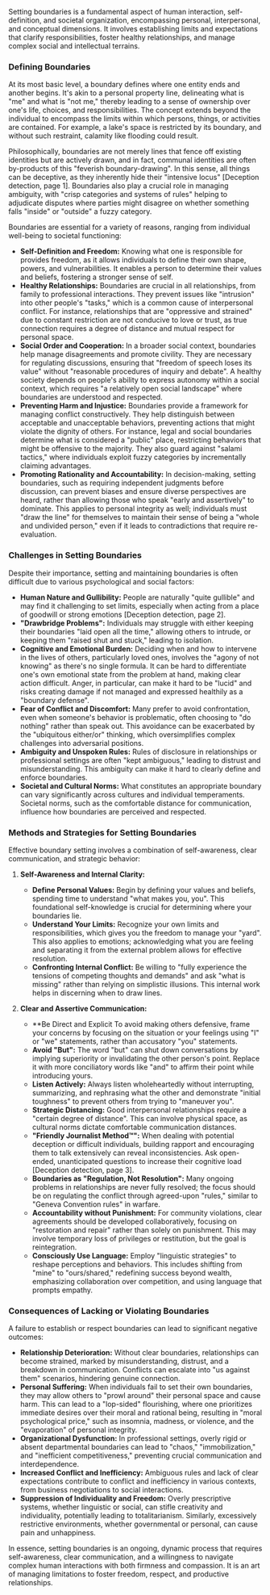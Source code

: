 Setting boundaries is a fundamental aspect of human interaction, self-definition, and societal organization, encompassing personal, interpersonal, and conceptual dimensions. It involves establishing limits and expectations that clarify responsibilities, foster healthy relationships, and manage complex social and intellectual terrains.

### Defining Boundaries

At its most basic level, a boundary defines where one entity ends and another begins. It's akin to a personal property line, delineating what is "me" and what is "not me," thereby leading to a sense of ownership over one's life, choices, and responsibilities. The concept extends beyond the individual to encompass the limits within which persons, things, or activities are contained. For example, a lake's space is restricted by its boundary, and without such restraint, calamity like flooding could result.

Philosophically, boundaries are not merely lines that fence off existing identities but are actively drawn, and in fact, communal identities are often by-products of this "feverish boundary-drawing". In this sense, all things can be deceptive, as they inherently hide their "intensive locus" [Deception detection, page 1]. Boundaries also play a crucial role in managing ambiguity, with "crisp categories and systems of rules" helping to adjudicate disputes where parties might disagree on whether something falls "inside" or "outside" a fuzzy category.

Boundaries are essential for a variety of reasons, ranging from individual well-being to societal functioning:

- **Self-Definition and Freedom:** Knowing what one is responsible for provides freedom, as it allows individuals to define their own shape, powers, and vulnerabilities. It enables a person to determine their values and beliefs, fostering a stronger sense of self.
- **Healthy Relationships:** Boundaries are crucial in all relationships, from family to professional interactions. They prevent issues like "intrusion" into other people's "tasks," which is a common cause of interpersonal conflict. For instance, relationships that are "oppressive and strained" due to constant restriction are not conducive to love or trust, as true connection requires a degree of distance and mutual respect for personal space.
- **Social Order and Cooperation:** In a broader social context, boundaries help manage disagreements and promote civility. They are necessary for regulating discussions, ensuring that "freedom of speech loses its value" without "reasonable procedures of inquiry and debate". A healthy society depends on people's ability to express autonomy within a social context, which requires "a relatively open social landscape" where boundaries are understood and respected.
- **Preventing Harm and Injustice:** Boundaries provide a framework for managing conflict constructively. They help distinguish between acceptable and unacceptable behaviors, preventing actions that might violate the dignity of others. For instance, legal and social boundaries determine what is considered a "public" place, restricting behaviors that might be offensive to the majority. They also guard against "salami tactics," where individuals exploit fuzzy categories by incrementally claiming advantages.
- **Promoting Rationality and Accountability:** In decision-making, setting boundaries, such as requiring independent judgments before discussion, can prevent biases and ensure diverse perspectives are heard, rather than allowing those who speak "early and assertively" to dominate. This applies to personal integrity as well; individuals must "draw the line" for themselves to maintain their sense of being a "whole and undivided person," even if it leads to contradictions that require re-evaluation.

### Challenges in Setting Boundaries

Despite their importance, setting and maintaining boundaries is often difficult due to various psychological and social factors:

- **Human Nature and Gullibility:** People are naturally "quite gullible" and may find it challenging to set limits, especially when acting from a place of goodwill or strong emotions [Deception detection, page 2].
- **"Drawbridge Problems":** Individuals may struggle with either keeping their boundaries "laid open all the time," allowing others to intrude, or keeping them "raised shut and stuck," leading to isolation.
- **Cognitive and Emotional Burden:** Deciding when and how to intervene in the lives of others, particularly loved ones, involves the "agony of not knowing" as there's no single formula. It can be hard to differentiate one's own emotional state from the problem at hand, making clear action difficult. Anger, in particular, can make it hard to be "lucid" and risks creating damage if not managed and expressed healthily as a "boundary defense".
- **Fear of Conflict and Discomfort:** Many prefer to avoid confrontation, even when someone's behavior is problematic, often choosing to "do nothing" rather than speak out. This avoidance can be exacerbated by the "ubiquitous either/or" thinking, which oversimplifies complex challenges into adversarial positions.
- **Ambiguity and Unspoken Rules:** Rules of disclosure in relationships or professional settings are often "kept ambiguous," leading to distrust and misunderstanding. This ambiguity can make it hard to clearly define and enforce boundaries.
- **Societal and Cultural Norms:** What constitutes an appropriate boundary can vary significantly across cultures and individual temperaments. Societal norms, such as the comfortable distance for communication, influence how boundaries are perceived and respected.

### Methods and Strategies for Setting Boundaries

Effective boundary setting involves a combination of self-awareness, clear communication, and strategic behavior:

1. **Self-Awareness and Internal Clarity:**
    
    - **Define Personal Values:** Begin by defining your values and beliefs, spending time to understand "what makes you, you". This foundational self-knowledge is crucial for determining where your boundaries lie.
    - **Understand Your Limits:** Recognize your own limits and responsibilities, which gives you the freedom to manage your "yard". This also applies to emotions; acknowledging what you are feeling and separating it from the external problem allows for effective resolution.
    - **Confronting Internal Conflict:** Be willing to "fully experience the tensions of competing thoughts and demands" and ask "what is missing" rather than relying on simplistic illusions. This internal work helps in discerning when to draw lines.
2. **Clear and Assertive Communication:**
    
    - **Be Direct and Explicit To avoid making others defensive, frame your concerns by focusing on the situation or your feelings using "I" or "we" statements, rather than accusatory "you" statements.
    - **Avoid "But":** The word "but" can shut down conversations by implying superiority or invalidating the other person's point. Replace it with more conciliatory words like "and" to affirm their point while introducing yours.
    - **Listen Actively:** Always listen wholeheartedly without interrupting, summarizing, and rephrasing what the other and demonstrate "initial toughness" to prevent others from trying to "maneuver you".
    - **Strategic Distancing:** Good interpersonal relationships require a "certain degree of distance". This can involve physical space, as cultural norms dictate comfortable communication distances.
    - **"Friendly Journalist Method™":** When dealing with potential deception or difficult individuals, building rapport and encouraging them to talk extensively can reveal inconsistencies. Ask open-ended, unanticipated questions to increase their cognitive load [Deception detection, page 3].
    - **Boundaries as "Regulation, Not Resolution":** Many ongoing problems in relationships are never fully resolved; the focus should be on regulating the conflict through agreed-upon "rules," similar to "Geneva Convention rules" in warfare.
    - **Accountability without Punishment:** For community violations, clear agreements should be developed collaboratively, focusing on "restoration and repair" rather than solely on punishment. This may involve temporary loss of privileges or restitution, but the goal is reintegration.
    - **Consciously Use Language:** Employ "linguistic strategies" to reshape perceptions and behaviors. This includes shifting from "mine" to "ours/shared," redefining success beyond wealth, emphasizing collaboration over competition, and using language that prompts empathy.

### Consequences of Lacking or Violating Boundaries

A failure to establish or respect boundaries can lead to significant negative outcomes:

- **Relationship Deterioration:** Without clear boundaries, relationships can become strained, marked by misunderstanding, distrust, and a breakdown in communication. Conflicts can escalate into "us against them" scenarios, hindering genuine connection.
- **Personal Suffering:** When individuals fail to set their own boundaries, they may allow others to "prowl around" their personal space and cause harm. This can lead to a "lop-sided" flourishing, where one prioritizes immediate desires over their moral and rational being, resulting in "moral psychological price," such as insomnia, madness, or violence, and the "evaporation" of personal integrity.
- **Organizational Dysfunction:** In professional settings, overly rigid or absent departmental boundaries can lead to "chaos," "immobilization," and "inefficient competitiveness," preventing crucial communication and interdependence.
- **Increased Conflict and Inefficiency:** Ambiguous rules and lack of clear expectations contribute to conflict and inefficiency in various contexts, from business negotiations to social interactions.
- **Suppression of Individuality and Freedom:** Overly prescriptive systems, whether linguistic or social, can stifle creativity and individuality, potentially leading to totalitarianism. Similarly, excessively restrictive environments, whether governmental or personal, can cause pain and unhappiness.

In essence, setting boundaries is an ongoing, dynamic process that requires self-awareness, clear communication, and a willingness to navigate complex human interactions with both firmness and compassion. It is an art of managing limitations to foster freedom, respect, and productive relationships.